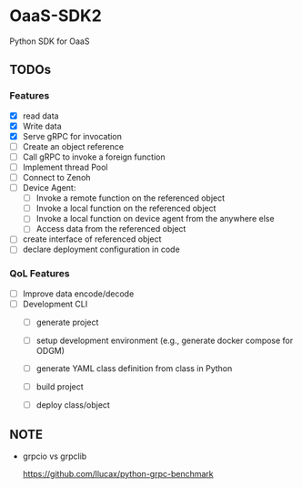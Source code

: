 # OaaS-SDK2

Python SDK for OaaS


## TODOs


### Features

- [x] read data  
- [x] Write data  
- [x] Serve gRPC for invocation  
- [ ] Create an object reference  
- [ ] Call gRPC to invoke a foreign function 
- [ ] Implement thread Pool  
- [ ] Connect to Zenoh  
- [ ] Device Agent:  
    - [ ] Invoke a remote function on the referenced object  
    - [ ] Invoke a local function on the referenced object  
    - [ ] Invoke a local function on device agent from the anywhere else  
    - [ ] Access data from the referenced object  

- [ ] create interface of referenced object 
- [ ] declare deployment configuration in code

### QoL Features
- [ ] Improve data encode/decode
- [ ] Development CLI
    - [ ] generate project
    - [ ] setup development environment (e.g., generate docker compose for ODGM)
    - [ ] generate YAML class definition from class in Python 
    - [ ] build project
    - [ ] deploy class/object


## NOTE

- grpcio vs grpclib

    https://github.com/llucax/python-grpc-benchmark

